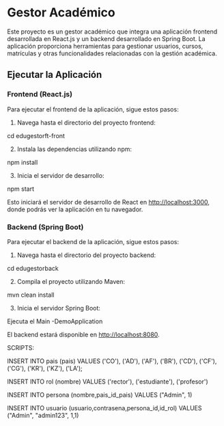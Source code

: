 # Gestor Académico

Este proyecto es un gestor académico que integra una aplicación frontend desarrollada en React.js y un backend desarrollado en Spring Boot. La aplicación proporciona herramientas para gestionar usuarios, cursos, matrículas y otras funcionalidades relacionadas con la gestión académica.

## Ejecutar la Aplicación

### Frontend (React.js)
Para ejecutar el frontend de la aplicación, sigue estos pasos:

1. Navega hasta el directorio del proyecto frontend: 

cd edugestorft-front

2. Instala las dependencias utilizando npm:

npm install

3. Inicia el servidor de desarrollo:

npm start

Esto iniciará el servidor de desarrollo de React en [http://localhost:3000](http://localhost:3000), donde podrás ver la aplicación en tu navegador.

### Backend (Spring Boot)
Para ejecutar el backend de la aplicación, sigue estos pasos:

1. Navega hasta el directorio del proyecto backend:

cd edugestorback

2. Compila el proyecto utilizando Maven:

mvn clean install


3. Inicia el servidor Spring Boot: 

Ejecuta el Main -DemoApplication

El backend estará disponible en [http://localhost:8080](http://localhost:8080).



SCRIPTS: 

INSERT INTO pais (pais) VALUES
('CO'),
('AD'),
('AF'),
('BR'),
('CD'),
('CF'),
('CG'),
('KR'),
('KZ'),
('LA');

INSERT INTO rol (nombre) VALUES 
('rector'),
('estudiante'),
('profesor')

INSERT INTO persona (nombre,pais_id_pais) 
VALUES ("Admin", 1)


INSERT INTO usuario (usuario,contrasena,persona_id,id_rol)
VALUES ("Admin", "admin123", 1,1)

